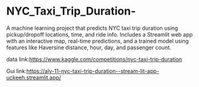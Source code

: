 # NYC_Taxi_Trip_Duration-
A machine learning project that predicts NYC taxi trip duration using pickup/dropoff locations, time, and ride info. Includes a Streamlit web app with an interactive map, real-time predictions, and a trained model using features like Haversine distance, hour, day, and passenger count.


data link:https://www.kaggle.com/competitions/nyc-taxi-trip-duration

Gui link:https://aly-11-nyc-taxi-trip-duration--stream-lit-app-uckeeh.streamlit.app/
